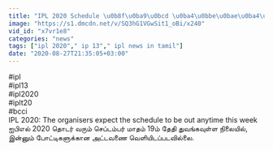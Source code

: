 ```yaml
---
title: "IPL 2020 Schedule \u0b8f\u0ba9\u0bcd \u0ba4\u0bbe\u0bae\u0ba4\u0bae\u0bcd? OneIndia Tamil"
image: "https://s1.dmcdn.net/v/SQ3hG1VGwSit1_oBi/x240"
vid_id: "x7vr1e8"
categories: "news"
tags: ["ipl 2020"," ip 13"," ipl news in tamil"]
date: "2020-08-27T21:35:05+03:00"
---
```

#ipl  <br>#ipl13  <br>#ipl2020  <br>#iplt20  <br>#bcci  <br>IPL 2020: The organisers expect the schedule to be out anytime this week  <br>ஐபிஎல் 2020 தொடர் வரும் செப்டம்பர் மாதம் 19ம் தேதி துவங்கவுள்ள நிலையில், இன்னும் போட்டிகளுக்கான அட்டவணை வெளியிடப்படவில்லை.
